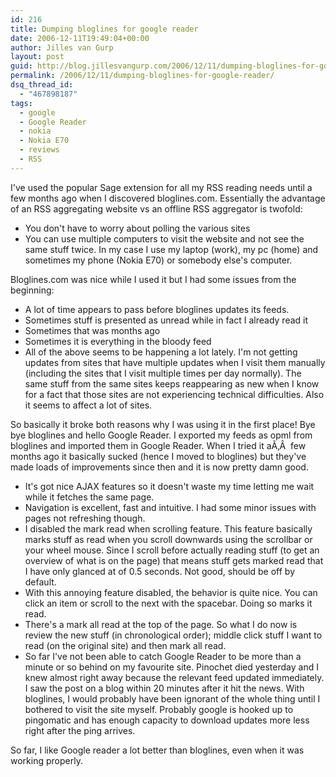 ```yaml
---
id: 216
title: Dumping bloglines for google reader
date: 2006-12-11T19:49:04+00:00
author: Jilles van Gurp
layout: post
guid: http://blog.jillesvangurp.com/2006/12/11/dumping-bloglines-for-google-reader/
permalink: /2006/12/11/dumping-bloglines-for-google-reader/
dsq_thread_id:
  - "467898187"
tags:
  - google
  - Google Reader
  - nokia
  - Nokia E70
  - reviews
  - RSS
---
```

I've used the popular Sage extension for all my RSS reading needs until a few months ago when I discovered bloglines.com. Essentially the advantage of an RSS aggregating website vs an offline RSS aggregator is twofold:

- You don't have to worry about polling the various sites
- You can use multiple computers to visit the website and not see the same stuff twice. In my case I use my laptop (work), my pc (home) and sometimes my phone (Nokia E70) or somebody else's computer.

Bloglines.com was nice while I used it but I had some issues from the beginning:

- A lot of time appears to pass before bloglines updates its feeds.
- Sometimes stuff is presented as unread while in fact I already read it
- Sometimes that was months ago
- Sometimes it is everything in the bloody feed
- All of the above seems to be happening a lot lately. I'm not getting updates from sites that have multiple updates when I visit them manually (including the sites that I visit multiple times per day normally). The same stuff from the same sites keeps reappearing as new when I know for a fact that those sites are not experiencing technical difficulties. Also it seems to affect a lot of sites.

So basically it broke both reasons why I was using it in the first place! Bye bye bloglines and hello Google Reader. I exported my feeds as opml from bloglines and imported them in Google Reader. When I tried it aÃ‚Â  few months ago it basically sucked (hence I moved to bloglines) but they've made loads of improvements since then and it is now pretty damn good.

- It's got nice AJAX features so it doesn't waste my time letting me wait while it fetches the same page.
- Navigation is excellent, fast and intuitive. I had some minor issues with pages not refreshing though.
- I disabled the mark read when scrolling feature. This feature basically marks stuff as read when you scroll downwards using the scrollbar or your wheel mouse. Since I scroll before actually reading stuff (to get an overview of what is on the page) that means stuff gets marked read that I have only glanced at of 0.5 seconds. Not good, should be off by default.
- With this annoying feature disabled, the behavior is quite nice. You can click an item or scroll to the next with the spacebar. Doing so marks it read.
- There's a mark all read at the top of the page. So what I do now is review the new stuff (in chronological order); middle click stuff I want to read (on the original site) and then mark all read.
- So far I've not been able to catch Google Reader to be more than a minute or so behind on my favourite site. Pinochet died yesterday and I knew almost right away because the relevant feed updated immediately. I saw the post on a blog within 20 minutes after it hit the news. With bloglines, I would probably have been ignorant of the whole thing until I bothered to visit the site myself. Probably google is hooked up to pingomatic and has enough capacity to download updates more less right after the ping arrives.

So far, I like Google reader a lot better than bloglines, even when it was working properly.